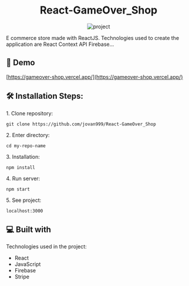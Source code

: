 <h1 align="center">React-GameOver_Shop</h1>

<p align="center"><img src="https://socialify.git.ci/jovan999/React-GameOver_Shop/image?description=1&amp;font=Bitter&amp;language=1&amp;owner=1&amp;pattern=Charlie%20Brown&amp;stargazers=1&amp;theme=Dark" alt="project"></p>

<p>E commerce store made with ReactJS. Technologies used to create the application are React Context API Firebase...</p>

<h2>🚀 Demo</h2>

[https://gameover-shop.vercel.app/](https://gameover-shop.vercel.app/)

  

<h2>🛠️ Installation Steps:</h2>

<p>1. Clone repository:</p>

```
git clone https://github.com/jovan999/React-GameOver_Shop
```

<p>2. Enter directory:</p>

```
cd my-repo-name
```

<p>3. Installation:</p>

```
npm install
```

<p>4. Run server:</p>

```
npm start
```

<p>5. See project:</p>

```
localhost:3000
```

  
  
<h2>💻 Built with</h2>

Technologies used in the project:

*   React
*   JavaScript
*   Firebase
*   Stripe
